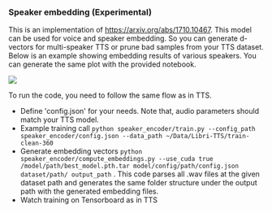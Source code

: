 ### Speaker embedding (Experimental)

This is an implementation of https://arxiv.org/abs/1710.10467. This model can be used for voice and speaker embedding. So you can generate d-vectors for multi-speaker TTS or prune bad samples from your TTS dataset. Below is an example showing embedding results of various speakers. You can generate the same plot with the provided notebook. 

![](https://user-images.githubusercontent.com/1402048/64603079-7fa5c100-d3c8-11e9-88e7-88a00d0e37d1.png)

To run the code, you need to follow the same flow as in TTS. 

- Define 'config.json' for your needs. Note that, audio parameters should match your TTS model.
- Example training call ```python speaker_encoder/train.py --config_path speaker_encoder/config.json --data_path ~/Data/Libri-TTS/train-clean-360```
- Generate embedding vectors ```python speaker_encoder/compute_embeddings.py --use_cuda true /model/path/best_model.pth.tar model/config/path/config.json dataset/path/ output_path``` . This code parses all .wav files at the given dataset path and generates the same folder structure under the output path with the generated embedding files.
- Watch training on Tensorboard as in TTS